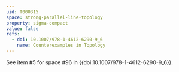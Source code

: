 ```yaml
---
uid: T000315
space: strong-parallel-line-topology
property: sigma-compact
value: false
refs:
  - doi: 10.1007/978-1-4612-6290-9_6
    name: Counterexamples in Topology
---
```

See item #5 for space #96 in {{doi:10.1007/978-1-4612-6290-9_6}}.
